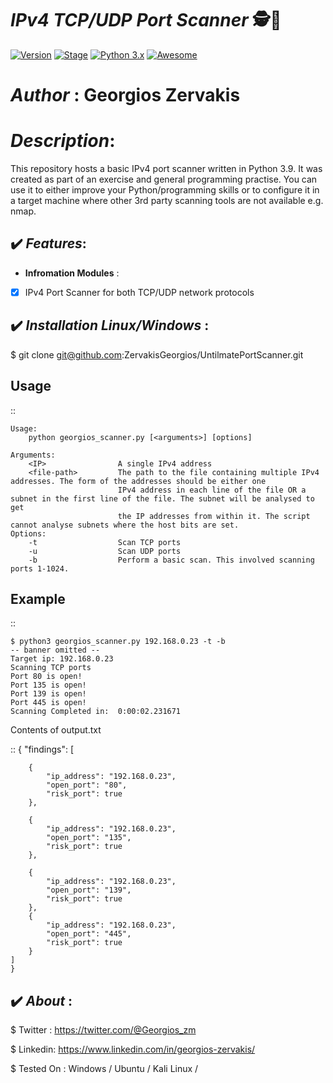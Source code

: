 #  ***IPv4 TCP/UDP Port Scanner*** 🕵️💉
[![Version](https://img.shields.io/badge/GeorgiosPortScannerv1.0.0-brightgreen.svg?maxAge=259200)]()
[![Stage](https://img.shields.io/badge/Release-Stable-brightgreen.svg)]()
[![Python 3.x](https://img.shields.io/badge/python-3.x-blue.svg)]()
[![Awesome](https://awesome.re/badge.svg)](https://awesome.re)
# ***Author*** : Georgios Zervakis

# ***Description***: 

This repository hosts a basic IPv4 port scanner written in Python 3.9. It was created as part of an exercise and general programming practise. You can use it to either improve your Python/programming skills or to configure it in a target machine where other 3rd party scanning tools are not available e.g. nmap.

## ✔️ ***Features***:

- __Infromation Modules__ :

- [x] IPv4 Port Scanner for both TCP/UDP network protocols

## ✔️ ***Installation Linux/Windows*** :
$ git clone git@github.com:ZervakisGeorgios/UntilmatePortScanner.git

Usage
-----

::

    Usage:
        python georgios_scanner.py [<arguments>] [options]

    Arguments:
        <IP>                A single IPv4 address
        <file-path>         The path to the file containing multiple IPv4 addresses. The form of the addresses should be either one 
                            IPv4 address in each line of the file OR a subnet in the first line of the file. The subnet will be analysed to get 
                            the IP addresses from within it. The script cannot analyse subnets where the host bits are set.
    Options:
        -t                  Scan TCP ports
        -u                  Scan UDP ports
        -b                  Perform a basic scan. This involved scanning ports 1-1024.
 
Example
-------

::

    $ python3 georgios_scanner.py 192.168.0.23 -t -b
    -- banner omitted --
    Target ip: 192.168.0.23
    Scanning TCP ports
    Port 80 is open!
    Port 135 is open!
    Port 139 is open!
    Port 445 is open!
    Scanning Completed in:  0:00:02.231671
  
Contents of output.txt

::
    {
    "findings": [
        
        {
            "ip_address": "192.168.0.23",
            "open_port": "80",
            "risk_port": true
        },
        
        {
            "ip_address": "192.168.0.23",
            "open_port": "135",
            "risk_port": true
        },
        
        {
            "ip_address": "192.168.0.23",
            "open_port": "139",
            "risk_port": true
        },
        {
            "ip_address": "192.168.0.23",
            "open_port": "445",
            "risk_port": true
        }
    ]
    }
    

## ✔️ ***About*** :

$ Twitter : https://twitter.com/@Georgios_zm

$ Linkedin: https://www.linkedin.com/in/georgios-zervakis/

$ Tested On : Windows / Ubuntu / Kali Linux /
